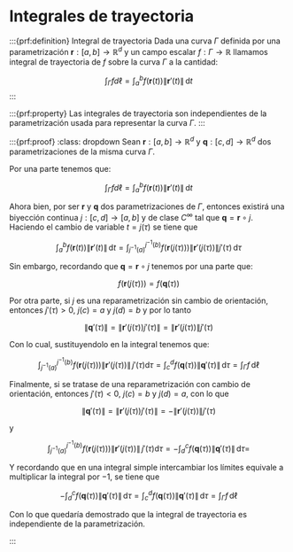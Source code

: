 # Integrales de trayectoria

:::{prf:definition} Integral de trayectoria
Dada una curva $\Gamma$ definida por una parametrización $\mathbf{r}:[a,b]\to\mathbb{R}^d$ y un campo escalar $f:\Gamma\to\mathbb{R}$ llamamos integral de trayectoria de $f$ sobre la curva $\Gamma$ a la cantidad:

$$
\int_{\Gamma} f d\ell = \int_a^b f(\mathbf{r}(t))\|\mathbf{r}'(t)\|\,\mathrm{d}t
$$
:::

:::{prf:property}
Las integrales de trayectoria son independientes de la parametrización usada para representar la curva $\Gamma$.
:::

:::{prf:proof}
:class: dropdown
Sean $\mathbf{r}:[a,b]\to\mathbb{R}^d$ y $\mathbf{q}:[c,d]\to\mathbb{R}^d$ dos parametrizaciones de la misma curva $\Gamma$.

Por una parte tenemos que:

$$
\int_{\Gamma} f d\ell = \int_a^b f(\mathbf{r}(t))\|\mathbf{r}'(t)\|\,\mathrm{d}t
$$

Ahora bien, por ser $\mathbf{r}$ y $\mathbf{q}$ dos parametrizaciones de $\Gamma$, entonces existirá una biyección continua $j:[c,d]\to[a,b]$ y de clase $C^\infty$ tal que $\mathbf{q} = \mathbf{r}\circ j$. Haciendo el cambio de variable $t=j(\tau)$ se tiene que

$$
\int_a^b f(\mathbf{r}(t))\|\mathbf{r}'(t)\|\,\mathrm{d}t= \int_{j^{-1}(a)}^{j^{-1}(b)} f(\mathbf{r}(j(\tau)))\|\mathbf{r}'(j(\tau))\|j'(\tau)\,\mathrm{d}\tau
$$

Sin embargo, recordando que $\mathbf{q}=\mathbf{r}\circ j$ tenemos por una parte que:

$$
f(\mathbf{r}(j(\tau))) = f(\mathbf{q}(\tau))
$$

Por otra parte, si $j$ es una reparametrización sin cambio de orientación, entonces $j'(\tau)>0$, $j(c)=a$ y $j(d)=b$ y por lo tanto 

$$
\|\mathbf{q}'(\tau)\| = \|\mathbf{r}'(j(\tau))j'(\tau)\| = \|\mathbf{r}'(j(\tau))\|j'(\tau)
$$

Con lo cual, sustituyendolo en la integral tenemos que:

$$
\int_{j^{-1}(a)}^{j^{-1}(b)} f(\mathbf{r}(j(\tau)))\|\mathbf{r}'(j(\tau))\|\,j'(\tau)\mathrm{d}\tau = \int_c^d f(\mathbf{q}(\tau))\|\mathbf{q}'(\tau)\|\,\mathrm{d}\tau = \int_\Gamma f\,\mathrm{d}\ell
$$

Finalmente, si se tratase de una reparametrización con cambio de orientación, entonces $j'(\tau)<0$, $j(c)=b$ y $j(d)=a$, con lo que

$$
\|\mathbf{q}'(\tau)\| = \|\mathbf{r}'(j(\tau))j'(\tau)\| = -\|\mathbf{r}'(j(\tau))\|j'(\tau)
$$

y

$$
\int_{j^{-1}(a)}^{j^{-1}(b)} f(\mathbf{r}(j(\tau)))\|\mathbf{r}'(j(\tau))\|\,j'(\tau)\mathrm{d}\tau = -\int_d^c f(\mathbf{q}(\tau))\|\mathbf{q}'(\tau)\|\,\mathrm{d}\tau =
$$

Y recordando que en una integral simple intercambiar los límites equivale a multiplicar la integral por $-1$, se tiene que


$$
-\int_d^c f(\mathbf{q}(\tau))\|\mathbf{q}'(\tau)\|\,\mathrm{d}\tau = \int_c^d f(\mathbf{q}(\tau))\|\mathbf{q}'(\tau)\|\,\mathrm{d}\tau = \int_\Gamma f \,\mathrm{d}\ell
$$

Con lo que quedaría demostrado que la integral de trayectoria es independiente de la parametrización.


:::